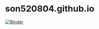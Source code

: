 # son520804.github.io

[![Binder](http://35.194.9.209/badge_logo.svg)](http://35.194.9.209/v2/gh/son520804/son520804.github.io/HEAD)
